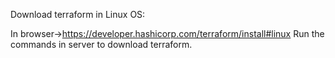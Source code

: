 Download terraform in Linux OS:

In browser->https://developer.hashicorp.com/terraform/install#linux
Run the commands in server to download terraform.

